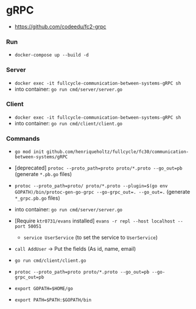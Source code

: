 # gRPC

- https://github.com/codeedu/fc2-grpc

### Run

- `docker-compose up --build -d`

### Server

- `docker exec -it fullcycle-communication-between-systems-gRPC sh`
- into container: `go run cmd/server/server.go`

### Client

- `docker exec -it fullcycle-communication-between-systems-gRPC sh`
- into container: `go run cmd/client/client.go`

### Commands

- `go mod init github.com/henriqueholtz/fullcycle/fc30/communication-between-systems/gRPC`
- [deprecated] `protoc --proto_path=proto proto/*.proto --go_out=pb` (generate `*.pb.go` files)
- `protoc --proto_path=proto/ proto/*.proto --plugin=$(go env GOPATH)/bin/protoc-gen-go-grpc --go-grpc_out=. --go_out=.` (generate `*_grpc.pb.go` files)
- into container: `go run cmd/server/server.go`
- [Require `ktr0731/evans` installed] `evans -r repl --host localhost --port 50051`
  - `service UserService` (to set the service to `UserService`)
- `call AddUser`
  -> Put the fields (As id, name, email)

- `go run cmd/client/client.go`
- `protoc --proto_path=proto proto/*.proto --go_out=pb --go-grpc_out=pb`
- `export GOPATH=$HOME/go`
- `export PATH=$PATH:$GOPATH/bin`
